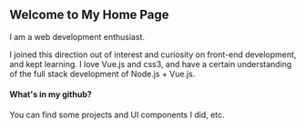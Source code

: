 ## Welcome to My Home Page

I am a web development enthusiast.

I joined this direction out of interest and curiosity on front-end development, and kept learning. I love Vue.js and css3, and have a certain understanding of the full stack development of Node.js + Vue.js.

#### What's in my github?

You can find some projects and UI components I did, etc.


